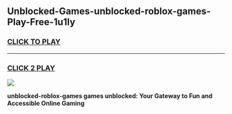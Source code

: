 
## Unblocked-Games-unblocked-roblox-games-Play-Free-1u1ly
<h3>
<a href="https://premium76.site?title=unblocked-roblox-games&ref=24M">CLICK TO PLAY</a></h3>
<hr>

<h3>
<a href="https://premium76.site?title=unblocked-roblox-games&ref=24M">CLICK 2 PLAY</a>
  
</h3>

<a href="https://premium76.site?title=unblocked-roblox-games&ref=24M"><img src="https://clearcache.store/games.png"></a>


**unblocked-roblox-games games unblocked: Your Gateway to Fun and Accessible Online Gaming**
